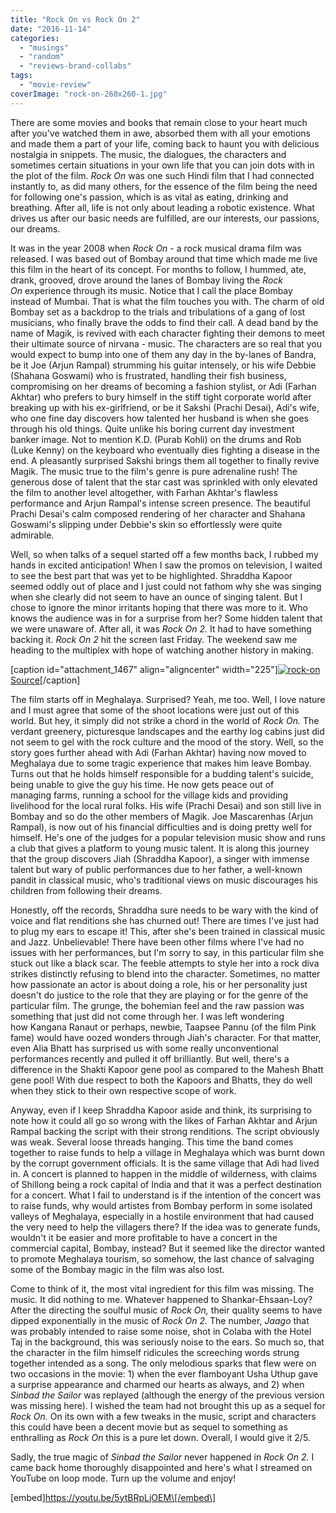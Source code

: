 ```yaml
---
title: "Rock On vs Rock On 2"
date: "2016-11-14"
categories: 
  - "musings"
  - "random"
  - "reviews-brand-collabs"
tags: 
  - "movie-review"
coverImage: "rock-on-260x260-1.jpg"
---
```


There are some movies and books that remain close to your heart much after you've watched them in awe, absorbed them with all your emotions and made them a part of your life, coming back to haunt you with delicious nostalgia in snippets. The music, the dialogues, the characters and sometimes certain situations in your own life that you can join dots with in the plot of the film. _Rock On_ was one such Hindi film that I had connected instantly to, as did many others, for the essence of the film being the need for following one's passion, which is as vital as eating, drinking and breathing. After all, life is not only about leading a robotic existence. What drives us after our basic needs are fulfilled, are our interests, our passions, our dreams.

It was in the year 2008 when _Rock On_ \- a rock musical drama film was released. I was based out of Bombay around that time which made me live this film in the heart of its concept. For months to follow, I hummed, ate, drank, grooved, drove around the lanes of Bombay living the _Rock On_ experience through its music. Notice that I call the place Bombay instead of Mumbai. That is what the film touches you with. The charm of old Bombay set as a backdrop to the trials and tribulations of a gang of lost musicians, who finally brave the odds to find their call. A dead band by the name of Magik, is revived with each character fighting their demons to meet their ultimate source of nirvana - music. The characters are so real that you would expect to bump into one of them any day in the by-lanes of Bandra, be it Joe (Arjun Rampal) strumming his guitar intensely, or his wife Debbie (Shahana Goswami) who is frustrated, handling their fish business, compromising on her dreams of becoming a fashion stylist, or Adi (Farhan Akhtar) who prefers to bury himself in the stiff tight corporate world after breaking up with his ex-girlfriend, or be it Sakshi (Prachi Desai), Adi's wife, who one fine day discovers how talented her husband is when she goes through his old things. Quite unlike his boring current day investment banker image. Not to mention K.D. (Purab Kohli) on the drums and Rob (Luke Kenny) on the keyboard who eventually dies fighting a disease in the end. A pleasantly surprised Sakshi brings them all together to finally revive Magik. The music true to the film's genre is pure adrenaline rush! The generous dose of talent that the star cast was sprinkled with only elevated the film to another level altogether, with Farhan Akhtar's flawless performance and Arjun Rampal's intense screen presence. The beautiful Prachi Desai's calm composed rendering of her character and Shahana Goswami's slipping under Debbie's skin so effortlessly were quite admirable.

Well, so when talks of a sequel started off a few months back, I rubbed my hands in excited anticipation! When I saw the promos on television, I waited to see the best part that was yet to be highlighted. Shraddha Kapoor seemed oddly out of place and I just could not fathom why she was singing when she clearly did not seem to have an ounce of singing talent. But I chose to ignore the minor irritants hoping that there was more to it. Who knows the audience was in for a surprise from her? Some hidden talent that we were unaware of. After all, it was _Rock On 2._ It had to have something backing it. _Rock On 2_ hit the screen last Friday. The weekend saw me heading to the multiplex with hope of watching another history in making.

\[caption id="attachment\_1467" align="aligncenter" width="225"\][![rock-on](images/rock-on-225x300.jpg)](http://everyalerts.com/rock-on-2-movie-official-trailer-teaser-launched-poster/) [Source](http://everyalerts.com/rock-on-2-movie-official-trailer-teaser-launched-poster/)\[/caption\]

The film starts off in Meghalaya. Surprised? Yeah, me too. Well, I love nature and I must agree that some of the shoot locations were just out of this world. But hey, it simply did not strike a chord in the world of _Rock On._ The verdant greenery, picturesque landscapes and the earthy log cabins just did not seem to gel with the rock culture and the mood of the story. Well, so the story goes further ahead with Adi (Farhan Akhtar) having now moved to Meghalaya due to some tragic experience that makes him leave Bombay. Turns out that he holds himself responsible for a budding talent's suicide, being unable to give the guy his time. He now gets peace out of managing farms, running a school for the village kids and providing livelihood for the local rural folks. His wife (Prachi Desai) and son still live in Bombay and so do the other members of Magik. Joe Mascarenhas (Arjun Rampal), is now out of his financial difficulties and is doing pretty well for himself. He's one of the judges for a popular television music show and runs a club that gives a platform to young music talent. It is along this journey that the group discovers Jiah (Shraddha Kapoor), a singer with immense talent but wary of public performances due to her father, a well-known pandit in classical music, who's traditional views on music discourages his children from following their dreams.

Honestly, off the records, Shraddha sure needs to be wary with the kind of voice and flat renditions she has churned out! There are times I've just had to plug my ears to escape it! This, after she's been trained in classical music and Jazz. Unbelievable! There have been other films where I've had no issues with her performances, but I'm sorry to say, in this particular film she stuck out like a black scar. The feeble attempts to style her into a rock diva strikes distinctly refusing to blend into the character. Sometimes, no matter how passionate an actor is about doing a role, his or her personality just doesn't do justice to the role that they are playing or for the genre of the particular film. The grunge, the bohemian feel and the raw passion was something that just did not come through her. I was left wondering how Kangana Ranaut or perhaps, newbie, Taapsee Pannu (of the film Pink fame) would have oozed wonders through Jiah's character. For that matter, even Alia Bhatt has surprised us with some really unconventional performances recently and pulled it off brilliantly. But well, there's a difference in the Shakti Kapoor gene pool as compared to the Mahesh Bhatt gene pool! With due respect to both the Kapoors and Bhatts, they do well when they stick to their own respective scope of work.

Anyway, even if I keep Shraddha Kapoor aside and think, its surprising to note how it could all go so wrong with the likes of Farhan Akhtar and Arjun Rampal backing the script with their strong renditions. The script obviously was weak. Several loose threads hanging. This time the band comes together to raise funds to help a village in Meghalaya which was burnt down by the corrupt government officials. It is the same village that Adi had lived in. A concert is planned to happen in the middle of wilderness, with claims of Shillong being a rock capital of India and that it was a perfect destination for a concert. What I fail to understand is if the intention of the concert was to raise funds, why would artistes from Bombay perform in some isolated valleys of Meghalaya, especially in a hostile environment that had caused the very need to help the villagers there? If the idea was to generate funds, wouldn't it be easier and more profitable to have a concert in the commercial capital, Bombay, instead? But it seemed like the director wanted to promote Meghalaya tourism, so somehow, the last chance of salvaging some of the Bombay magic in the film was also lost.

Come to think of it, the most vital ingredient for this film was missing. The music. It did nothing to me. Whatever happened to Shankar-Ehsaan-Loy? After the directing the soulful music of _Rock On,_ their quality seems to have dipped exponentially in the music of _Rock On 2._ The number, _Jaago_ that was probably intended to raise some noise, shot in Colaba with the Hotel Taj in the background, this was seriously noise to the ears. So much so, that the character in the film himself ridicules the screeching words strung together intended as a song. The only melodious sparks that flew were on two occasions in the movie: 1) when the ever flamboyant Usha Uthup gave a surprise appearance and charmed our hearts as always, and 2) when _Sinbad the Sailor_ was replayed (although the energy of the previous version was missing here). I wished the team had not brought this up as a sequel for _Rock On._ On its own with a few tweaks in the music, script and characters this could have been a decent movie but as sequel to something as enthralling as _Rock On_ this is a pure let down. Overall, I would give it 2/5.

Sadly, the true magic of _Sinbad the Sailor_ never happened in _Rock On 2._ I came back home thoroughly disappointed and here's what I streamed on YouTube on loop mode. Turn up the volume and enjoy!

\[embed\]https://youtu.be/5ytBRpLjOEM\[/embed\]
